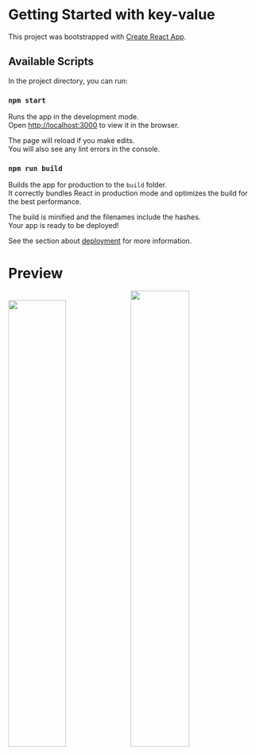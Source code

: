 # Getting Started with key-value

This project was bootstrapped with [Create React App](https://github.com/facebook/create-react-app).

## Available Scripts

In the project directory, you can run:

### `npm start`

Runs the app in the development mode.\
Open [http://localhost:3000](http://localhost:3000) to view it in the browser.

The page will reload if you make edits.\
You will also see any lint errors in the console.

### `npm run build`

Builds the app for production to the `build` folder.\
It correctly bundles React in production mode and optimizes the build for the best performance.

The build is minified and the filenames include the hashes.\
Your app is ready to be deployed!

See the section about [deployment](https://facebook.github.io/create-react-app/docs/deployment) for more information.

# Preview
<div stlye="display: flex">
<img width="48%" src="https://user-images.githubusercontent.com/45756853/113230228-84e09e80-92d3-11eb-9dd9-62591b1def04.png" />
<img width="48.5%" src="https://user-images.githubusercontent.com/45756853/113231974-40570200-92d7-11eb-9983-b01d3dc5d6a5.gif" />
</div>
